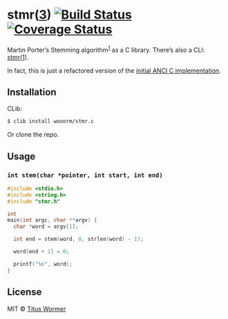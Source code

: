 # stmr([3](http://en.wikipedia.org/wiki/Man_page#Manual_sections)) [![Build Status](https://img.shields.io/travis/wooorm/stmr.c.svg?style=flat)](https://travis-ci.org/wooorm/stmr.c) [![Coverage Status](https://img.shields.io/coveralls/wooorm/stmr.c.svg?style=flat)](https://coveralls.io/r/wooorm/stmr.c?branch=master)

Martin Porter’s Stemming algorithm<sup>[1](http://tartarus.org/martin/PorterStemmer/)</sup> as a C library. There’s also a CLI: [stmr(1)](https://github.com/wooorm/stmr).

In fact, this is just a refactored version of the [initial ANCI C implementation](http://tartarus.org/martin/PorterStemmer/c.txt).

## Installation

CLib:
```sh
$ clib install wooorm/stmr.c
```

Or clone the repo.

## Usage

### `int stem(char *pointer, int start, int end)`

```c
#include <stdio.h>
#include <string.h>
#include "stmr.h"

int
main(int argc, char **argv) {
  char *word = argv[1];

  int end = stem(word, 0, strlen(word) - 1);

  word[end + 1] = 0;

  printf("%s", word);
}
```

## License

MIT © [Titus Wormer](http://wooorm.com)
